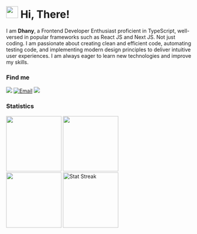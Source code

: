 <h1 class="flex"><img src="https://tva1.sinaimg.cn/large/e6c9d24egy1h1571l0uucg205k05egri.gif" width="32" />&nbsp;Hi, There!</h1>

I am **Dhany**, a Frontend Developer Enthusiast proficient in TypeScript, well-versed in popular frameworks such as React JS and Next JS. Not just coding. I am passionate about creating clean and efficient code, automating testing code, and implementing modern design principles to deliver intuitive user experiences. I am always eager to learn new technologies and improve my skills.

### Find me

[![](https://img.shields.io/badge/fauziandhany-0A66C2?style=flat-square&logo=linkedin&logoColor=white)](https://www.linkedin.com/in/fauziandhany/)
<a href="mailto:dhanyh86@gmail.com"><img alt="Email" src="https://img.shields.io/badge/Email-dhanyh86-blue?style=flat-square&logo=email"></a>
[![](https://komarev.com/ghpvc/?username=dj1samsoe&color=blue&label=Profile%20Views)](https://github.com/dj1samsoe/dj1samsoe)


### Statistics

<div>
  <img height="150" src="https://github-readme-stats.vercel.app/api/top-langs/?username=dj1samsoe&layout=compact&theme=react&hide=php&langs_count=6" />
  <a href="https://wakatime.com/@dj1samsoe" target="_blank">
          <img
            height="150"
            src="https://github-readme-stats.vercel.app/api/wakatime?username=dj1samsoe&layout=compact&theme=react&langs_count=6"
          />
        </a>
</div>
<span><a href="https://github.com/dj1samsoe?tab=repositories&q=&type=&language=&sort=stargazers"><img height="150" src="https://github-readme-stats.vercel.app/api?username=dj1samsoe&show_icons=true&count_private=true" /></a></span>
<span><img src="https://github-readme-streak-stats.herokuapp.com/?user=dj1samsoe" height="150" alt="Stat Streak" /></span>
